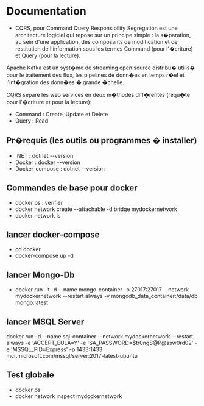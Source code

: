 # Documentation

- CQRS, pour Command Query Responsibility Segregation est une architecture logiciel qui repose sur un principe simple : la s�paration, au sein d'une application, des composants de modification et de restitution de l'information sous les termes Command (pour l'�criture) et Query (pour la lecture).

Apache Kafka est un syst�me de streaming open source distribu� utilis� pour le traitement des flux, les pipelines de donn�es en temps r�el et l'int�gration des donn�es � grande �chelle.

CQRS separe les web services en deux m�thodes diff�rentes (requ�te pour l'�criture et pour la lecture):

- Command : Create, Update et Delete
- Query : Read

## Pr�requis (les outils ou programmes � installer)

- .NET : dotnet --version
- Docker : docker --version
- Docker-compose : dotnet --version

## Commandes de base pour docker

- docker ps : verifier
- docker network create --attachable -d bridge mydockernetwork
- docker network ls

## lancer docker-compose

- cd docker
- docker-compose up -d

## lancer Mongo-Db

- docker run -it -d --name mongo-container -p 27017:27017 --network mydockernetwork --restart always -v mongodb_data_container:/data/db mongo:latest

## lancer MSQL Server

docker run -d --name sql-container --network mydockernetwork --restart always -e 'ACCEPT_EULA=Y' -e 'SA_PASSWORD=$tr0ngS@P@ssw0rd02' -e 'MSSQL_PID=Express' -p 1433:1433 mcr.microsoft.com/mssql/server:2017-latest-ubuntu

## Test globale

- docker ps
- docker network inspect mydockernetwork
